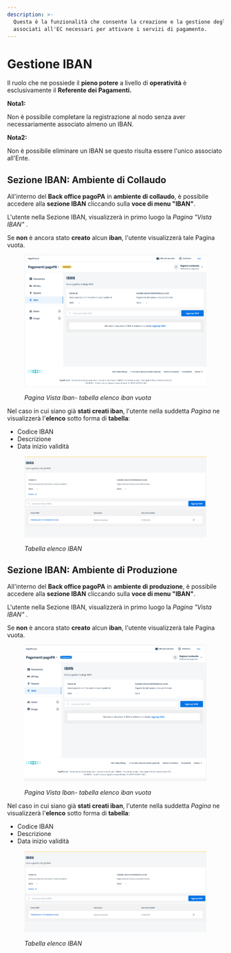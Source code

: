 ```yaml
---
description: >-
  Questa è la funzionalità che consente la creazione e la gestione degli Iban
  associati all'EC necessari per attivare i servizi di pagamento.
---
```


# Gestione IBAN

Il ruolo che ne possiede il **pieno potere** a livello di **operatività** è esclusivamente il **Referente dei Pagamenti.**

**Nota1:**&#x20;

Non è possibile completare la registrazione al nodo senza aver necessariamente associato almeno un IBAN.&#x20;

**Nota2:**

Non è possibile eliminare un IBAN se questo risulta essere l'unico associato all'Ente.&#x20;



## Sezione IBAN: Ambiente di Collaudo

All'interno del **Back office pagoPA** in **ambiente di collaudo**,  è possibile accedere alla **sezione IBAN** cliccando sulla **voce di menu "IBAN"**.

L'utente nella Sezione IBAN, visualizzerà in primo luogo la _Pagina "Vista IBAN"_ .

Se **non** è ancora stato **creato** alcun **iban**, l'utente visualizzerà tale Pagina vuota.&#x20;

<figure><img src="../../../.gitbook/assets/image (148).png" alt=""><figcaption><p><em>Pagina Vista Iban- tabella elenco iban vuota</em></p></figcaption></figure>



Nel caso in cui siano già **stati creati iban**, l'utente nella suddetta _Pagina_ ne visualizzerà l'**elenco** sotto forma di **tabella**:

* Codice IBAN
* Descrizione
* Data inizio validità

<figure><img src="../../../.gitbook/assets/image (46).png" alt=""><figcaption><p><em>Tabella elenco IBAN</em></p></figcaption></figure>



## Sezione IBAN: Ambiente di Produzione

All'interno del **Back office pagoPA** in **ambiente di produzione**,  è possibile accedere alla **sezione IBAN** cliccando sulla **voce di menu "IBAN"**.

L'utente nella Sezione IBAN, visualizzerà in primo luogo la _Pagina "Vista IBAN"_ .

Se **non** è ancora stato **creato** alcun **iban**, l'utente visualizzerà tale Pagina vuota.

<figure><img src="../../../.gitbook/assets/image (149).png" alt=""><figcaption><p><em>Pagina Vista Iban- tabella elenco iban vuota</em></p></figcaption></figure>

Nel caso in cui siano già **stati creati iban**, l'utente nella suddetta _Pagina_ ne visualizzerà l'**elenco** sotto forma di **tabella**:

* Codice IBAN
* Descrizione
* Data inizio validità

<figure><img src="../../../.gitbook/assets/image (47).png" alt=""><figcaption><p><em>Tabella elenco IBAN</em></p></figcaption></figure>
